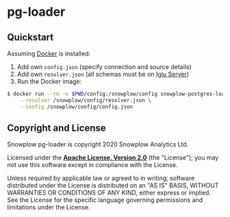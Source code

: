 # pg-loader

## Quickstart

Assuming [Docker][docker] is installed:

1. Add own `config.json` (specify connection and source details)
2. Add own `resolver.json` (all schemas must be on [Iglu Server][iglu-server])
3. Run the Docker image:

```bash
$ docker run --rm -v $PWD/config:/snowplow/config snowplow-postgres-loader \
    --resolver /snowplow/config/resolver.json \
    --config /snowplow/config/config.json
```

## Copyright and License

Snowplow pg-loader is copyright 2020 Snowplow Analytics Ltd.

Licensed under the **[Apache License, Version 2.0][license]** (the "License");
you may not use this software except in compliance with the License.

Unless required by applicable law or agreed to in writing, software
distributed under the License is distributed on an "AS IS" BASIS,
WITHOUT WARRANTIES OR CONDITIONS OF ANY KIND, either express or implied.
See the License for the specific language governing permissions and
limitations under the License.

[docker]: https://www.docker.com/
[iglu-server]: https://github.com/snowplow-incubator/iglu-server

[travis]: https://travis-ci.org/snowplow-incubator/pgloader
[travis-image]: https://travis-ci.org/snowplow-incubator/pgloader.png?branch=master

[license-image]: http://img.shields.io/badge/license-Apache--2-blue.svg?style=flat
[license]: http://www.apache.org/licenses/LICENSE-2.0

[release-image]: http://img.shields.io/badge/release-0.1.0-blue.svg?style=flat
[releases]: https://github.com/snowplow/pgloader/releases
